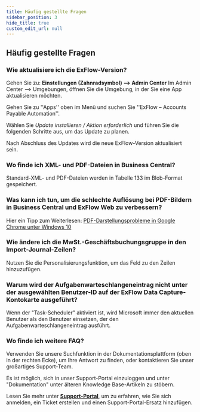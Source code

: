 ```yaml
---
title: Häufig gestellte Fragen
sidebar_position: 3
hide_title: true
custom_edit_url: null
---
```


## Häufig gestellte Fragen

### Wie aktualisiere ich die ExFlow-Version?
Gehen Sie zu: **Einstellungen (Zahnradsymbol) --> Admin Center**
Im Admin Center --> Umgebungen, öffnen Sie die Umgebung, in der Sie eine App aktualisieren möchten.

Gehen Sie zu ''Apps'' oben im Menü und suchen Sie ''ExFlow – Accounts Payable Automation''. 

Wählen Sie *Update installieren / Aktion erforderlich* und führen Sie die folgenden Schritte aus, um das Update zu planen. 

Nach Abschluss des Updates wird die neue ExFlow-Version aktualisiert sein.


### Wo finde ich XML- und PDF-Dateien in Business Central?
Standard-XML- und PDF-Dateien werden in Tabelle 133 im Blob-Format gespeichert.

### Was kann ich tun, um die schlechte Auflösung bei PDF-Bildern in Business Central und ExFlow Web zu verbessern?
Hier ein Tipp zum Weiterlesen: [PDF-Darstellungsprobleme in Google Chrome unter Windows 10](https://support.papersapp.com/support/solutions/articles/30000046026-pdf-rendering-issues-in-google-chrome-on-windows-10)

### Wie ändere ich die MwSt.-Geschäftsbuchungsgruppe in den Import-Journal-Zeilen?
Nutzen Sie die Personalisierungsfunktion, um das Feld zu den Zeilen hinzuzufügen.

### Warum wird der Aufgabenwarteschlangeneintrag nicht unter der ausgewählten Benutzer-ID auf der ExFlow Data Capture-Kontokarte ausgeführt?
Wenn der "Task-Scheduler" aktiviert ist, wird Microsoft immer den aktuellen Benutzer als den Benutzer einsetzen, der den Aufgabenwarteschlangeneintrag ausführt.

### Wo finde ich weitere FAQ?
Verwenden Sie unsere Suchfunktion in der Dokumentationsplattform (oben in der rechten Ecke), um Ihre Antwort zu finden, oder kontaktieren Sie unser großartiges Support-Team.

Es ist möglich, sich in unser Support-Portal einzuloggen und unter "Dokumentation" unter älteren Knowledge Base-Artikeln zu stöbern.

Lesen Sie mehr unter [**Support-Portal**](https://docs.signupsoftware.com/business-central/docs/user-manual/help-and-support/support-portal), um zu erfahren, wie Sie sich anmelden, ein Ticket erstellen und einen Support-Portal-Ersatz hinzufügen.